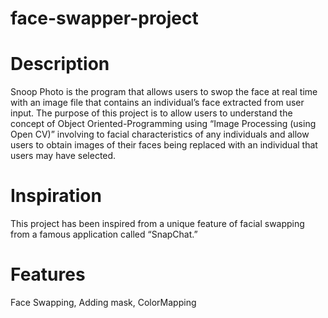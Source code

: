 # face-swapper-project
# Description
Snoop Photo is the program that allows users to swop the face at real time with an image file that contains an individual’s face extracted from user input. The purpose of this project is to allow users to understand the concept of Object Oriented-Programming using “Image Processing (using Open CV)” involving to facial characteristics of any individuals and allow users to obtain images of their faces being replaced with an individual that users may have selected.  
# Inspiration
This project has been inspired from a unique feature of facial swapping from a famous application called “SnapChat.”
# Features
Face Swapping,
Adding mask,
ColorMapping


